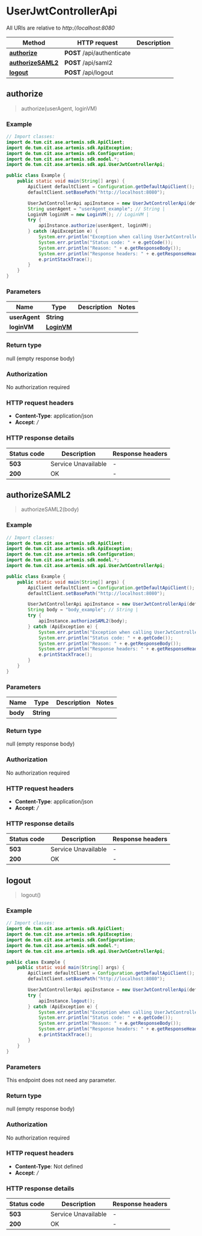 # UserJwtControllerApi

All URIs are relative to *http://localhost:8080*

| Method | HTTP request | Description |
|------------- | ------------- | -------------|
| [**authorize**](UserJwtControllerApi.md#authorize) | **POST** /api/authenticate |  |
| [**authorizeSAML2**](UserJwtControllerApi.md#authorizeSAML2) | **POST** /api/saml2 |  |
| [**logout**](UserJwtControllerApi.md#logout) | **POST** /api/logout |  |



## authorize

> authorize(userAgent, loginVM)



### Example

```java
// Import classes:
import de.tum.cit.ase.artemis.sdk.ApiClient;
import de.tum.cit.ase.artemis.sdk.ApiException;
import de.tum.cit.ase.artemis.sdk.Configuration;
import de.tum.cit.ase.artemis.sdk.model.*;
import de.tum.cit.ase.artemis.sdk.api.UserJwtControllerApi;

public class Example {
    public static void main(String[] args) {
        ApiClient defaultClient = Configuration.getDefaultApiClient();
        defaultClient.setBasePath("http://localhost:8080");

        UserJwtControllerApi apiInstance = new UserJwtControllerApi(defaultClient);
        String userAgent = "userAgent_example"; // String | 
        LoginVM loginVM = new LoginVM(); // LoginVM | 
        try {
            apiInstance.authorize(userAgent, loginVM);
        } catch (ApiException e) {
            System.err.println("Exception when calling UserJwtControllerApi#authorize");
            System.err.println("Status code: " + e.getCode());
            System.err.println("Reason: " + e.getResponseBody());
            System.err.println("Response headers: " + e.getResponseHeaders());
            e.printStackTrace();
        }
    }
}
```

### Parameters


| Name | Type | Description  | Notes |
|------------- | ------------- | ------------- | -------------|
| **userAgent** | **String**|  | |
| **loginVM** | [**LoginVM**](LoginVM.md)|  | |

### Return type

null (empty response body)

### Authorization

No authorization required

### HTTP request headers

- **Content-Type**: application/json
- **Accept**: */*

### HTTP response details
| Status code | Description | Response headers |
|-------------|-------------|------------------|
| **503** | Service Unavailable |  -  |
| **200** | OK |  -  |


## authorizeSAML2

> authorizeSAML2(body)



### Example

```java
// Import classes:
import de.tum.cit.ase.artemis.sdk.ApiClient;
import de.tum.cit.ase.artemis.sdk.ApiException;
import de.tum.cit.ase.artemis.sdk.Configuration;
import de.tum.cit.ase.artemis.sdk.model.*;
import de.tum.cit.ase.artemis.sdk.api.UserJwtControllerApi;

public class Example {
    public static void main(String[] args) {
        ApiClient defaultClient = Configuration.getDefaultApiClient();
        defaultClient.setBasePath("http://localhost:8080");

        UserJwtControllerApi apiInstance = new UserJwtControllerApi(defaultClient);
        String body = "body_example"; // String | 
        try {
            apiInstance.authorizeSAML2(body);
        } catch (ApiException e) {
            System.err.println("Exception when calling UserJwtControllerApi#authorizeSAML2");
            System.err.println("Status code: " + e.getCode());
            System.err.println("Reason: " + e.getResponseBody());
            System.err.println("Response headers: " + e.getResponseHeaders());
            e.printStackTrace();
        }
    }
}
```

### Parameters


| Name | Type | Description  | Notes |
|------------- | ------------- | ------------- | -------------|
| **body** | **String**|  | |

### Return type

null (empty response body)

### Authorization

No authorization required

### HTTP request headers

- **Content-Type**: application/json
- **Accept**: */*

### HTTP response details
| Status code | Description | Response headers |
|-------------|-------------|------------------|
| **503** | Service Unavailable |  -  |
| **200** | OK |  -  |


## logout

> logout()



### Example

```java
// Import classes:
import de.tum.cit.ase.artemis.sdk.ApiClient;
import de.tum.cit.ase.artemis.sdk.ApiException;
import de.tum.cit.ase.artemis.sdk.Configuration;
import de.tum.cit.ase.artemis.sdk.model.*;
import de.tum.cit.ase.artemis.sdk.api.UserJwtControllerApi;

public class Example {
    public static void main(String[] args) {
        ApiClient defaultClient = Configuration.getDefaultApiClient();
        defaultClient.setBasePath("http://localhost:8080");

        UserJwtControllerApi apiInstance = new UserJwtControllerApi(defaultClient);
        try {
            apiInstance.logout();
        } catch (ApiException e) {
            System.err.println("Exception when calling UserJwtControllerApi#logout");
            System.err.println("Status code: " + e.getCode());
            System.err.println("Reason: " + e.getResponseBody());
            System.err.println("Response headers: " + e.getResponseHeaders());
            e.printStackTrace();
        }
    }
}
```

### Parameters

This endpoint does not need any parameter.

### Return type

null (empty response body)

### Authorization

No authorization required

### HTTP request headers

- **Content-Type**: Not defined
- **Accept**: */*

### HTTP response details
| Status code | Description | Response headers |
|-------------|-------------|------------------|
| **503** | Service Unavailable |  -  |
| **200** | OK |  -  |

